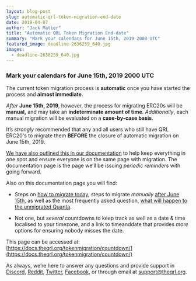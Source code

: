 ```yaml
---
layout: blog-post
slug: automatic-qrl-token-migration-end-date
date: 2019-04-07
author: "Jack Matier"
title: "Automatic QRL Token Migration End-date"
summary: "Mark your calendars for June 15th, 2019 2000 UTC"
featured_image: deadline-2636259_640.jpg
images:
  - deadline-2636259_640.jpg
---
```


### Mark your calendars for June 15th, 2019 2000 UTC

The current token migration process is **automatic** once you have started the process and **almost immediate**.

*After* **June 15th, 2019**, however, the process for migrating ERC20s will be **manual,** and may take an **indeterminate amount of time**. *Additionally*, each manual migration will be evaluated on a **case-by-case basis**.

It’s *strongly* recommended that any and all users who still have QRL ERC20's to migrate them **BEFORE** the closure of automatic migration on June 15th, 2019.

[We have also outlined this in our documentation](https://docs.theqrl.org/tokenmigration/countdown/) to help keep everything in one spot and ensure everyone is on the same page with migration. The documentation page is the page we’ll be issuing *periodic reminders* with going forward.

Also on this documentation page you will find:

* Steps on [how to migrate today](https://docs.theqrl.org/tokenmigration/countdown/#migration-steps), steps to migrate *manually* [after June 15th](https://docs.theqrl.org/tokenmigration/countdown/#steps-after-june-15th), as well as the most frequently asked question, [what will happen to the unmigrated Quanta](https://docs.theqrl.org/tokenmigration/countdown/#what-will-happen-to-the-qrl-erc20-tokens-and-the-reserved-quanta-for-migration-after-the-final-migration-end-date-).

* Not one, but *several* countdowns to keep track as well as a date & time localised to your timezone, and a link to timeanddate that provides *more* options for ensuring nobody misses the date.

This page can be accessed at: [https://docs.theqrl.org/tokenmigration/countdown/](https://docs.theqrl.org/tokenmigration/countdown/)

As always, we’re here to answer any questions and provide support in [Discord](/discord), [Reddit](https://www.reddit.com/r/qrl), [Twitter](https://twitter.com/qrledger), [Facebook](https://www.facebook.com/theqrl), or through email at [support@theqrl.org](mailto:support@theqrl.org).